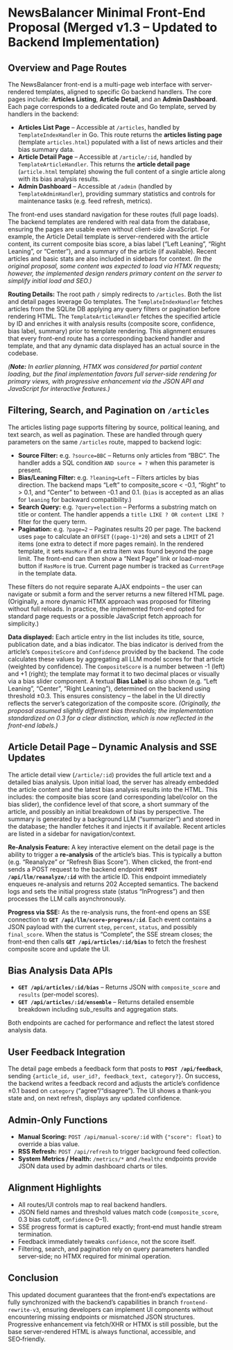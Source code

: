 # NewsBalancer Minimal Front‑End Proposal (Merged v1.3 – Updated to Backend Implementation)

## Overview and Page Routes  
The NewsBalancer front-end is a multi-page web interface with server-rendered templates, aligned to specific Go backend handlers. The core pages include: **Articles Listing**, **Article Detail**, and an **Admin Dashboard**. Each page corresponds to a dedicated route and Go template, served by handlers in the backend:

- **Articles List Page** – Accessible at `/articles`, handled by `TemplateIndexHandler` in Go. This route returns the **articles listing page** (template `articles.html`) populated with a list of news articles and their bias summary data.  
- **Article Detail Page** – Accessible at `/article/:id`, handled by `TemplateArticleHandler`. This returns the **article detail page** (`article.html` template) showing the full content of a single article along with its bias analysis results.  
- **Admin Dashboard** – Accessible at `/admin` (handled by `TemplateAdminHandler`), providing summary statistics and controls for maintenance tasks (e.g. feed refresh, metrics).  

The front-end uses standard navigation for these routes (full page loads). The backend templates are rendered with real data from the database, ensuring the pages are usable even without client-side JavaScript. For example, the Article Detail template is server-rendered with the article content, its current composite bias score, a bias label (“Left Leaning”, “Right Leaning”, or “Center”), and a summary of the article (if available). Recent articles and basic stats are also included in sidebars for context. *(In the original proposal, some content was expected to load via HTMX requests; however, the implemented design renders primary content on the server to simplify initial load and SEO.)*

**Routing Details:** The root path `/` simply redirects to `/articles`. Both the list and detail pages leverage Go templates. The `TemplateIndexHandler` fetches articles from the SQLite DB applying any query filters or pagination before rendering HTML. The `TemplateArticleHandler` fetches the specified article by ID and enriches it with analysis results (composite score, confidence, bias label, summary) prior to template rendering. This alignment ensures that every front-end route has a corresponding backend handler and template, and that any dynamic data displayed has an actual source in the codebase.

*(**Note:** In earlier planning, HTMX was considered for partial content loading, but the final implementation favors full server-side rendering for primary views, with progressive enhancement via the JSON API and JavaScript for interactive features.)*

## Filtering, Search, and Pagination on `/articles`  
The articles listing page supports filtering by source, political leaning, and text search, as well as pagination. These are handled through query parameters on the same `/articles` route, mapped to backend logic:

- **Source Filter:** e.g. `?source=BBC` – Returns only articles from “BBC”. The handler adds a SQL condition `AND source = ?` when this parameter is present.  
- **Bias/Leaning Filter:** e.g. `?leaning=Left` – Filters articles by bias direction. The backend maps “Left” to composite_score < -0.1, “Right” to > 0.1, and “Center” to between -0.1 and 0.1. (`bias` is accepted as an alias for `leaning` for backward compatibility.)  
- **Search Query:** e.g. `?query=election` – Performs a substring match on title or content. The handler appends a `title LIKE ? OR content LIKE ?` filter for the query term.  
- **Pagination:** e.g. `?page=2` – Paginates results 20 per page. The backend uses `page` to calculate an `OFFSET` (`(page-1)*20`) and sets a `LIMIT` of 21 items (one extra to detect if more pages remain). In the rendered template, it sets `HasMore` if an extra item was found beyond the page limit. The front-end can then show a “Next Page” link or load-more button if `HasMore` is true. Current page number is tracked as `CurrentPage` in the template data.

These filters do not require separate AJAX endpoints – the user can navigate or submit a form and the server returns a new filtered HTML page. (Originally, a more dynamic HTMX approach was proposed for filtering without full reloads. In practice, the implemented front-end opted for standard page requests or a possible JavaScript fetch approach for simplicity.)

**Data displayed:** Each article entry in the list includes its title, source, publication date, and a bias indicator. The bias indicator is derived from the article’s `CompositeScore` and `Confidence` provided by the backend. The code calculates these values by aggregating all LLM model scores for that article (weighted by confidence). The `CompositeScore` is a number between -1 (left) and +1 (right); the template may format it to two decimal places or visually via a bias slider component. A textual **Bias Label** is also shown (e.g. “Left Leaning”, “Center”, “Right Leaning”), determined on the backend using threshold ±0.3. This ensures consistency – the label in the UI directly reflects the server’s categorization of the composite score. *(Originally, the proposal assumed slightly different bias thresholds; the implementation standardized on 0.3 for a clear distinction, which is now reflected in the front-end labels.)*

## Article Detail Page – Dynamic Analysis and SSE Updates  
The article detail view (`/article/:id`) provides the full article text and a detailed bias analysis. Upon initial load, the server has already embedded the article content and the latest bias analysis results into the HTML. This includes: the composite bias score (and corresponding label/color on the bias slider), the confidence level of that score, a short summary of the article, and possibly an initial breakdown of bias by perspective. The summary is generated by a background LLM (“summarizer”) and stored in the database; the handler fetches it and injects it if available. Recent articles are listed in a sidebar for navigation/context.

**Re-Analysis Feature:** A key interactive element on the detail page is the ability to trigger a **re-analysis** of the article’s bias. This is typically a button (e.g. “Reanalyze” or “Refresh Bias Score”). When clicked, the front-end sends a POST request to the backend endpoint **`POST /api/llm/reanalyze/:id`** with the article ID. This endpoint immediately enqueues re-analysis and returns 202 Accepted semantics. The backend logs and sets the initial progress state (status “InProgress”) and then processes the LLM calls asynchronously.

**Progress via SSE:** As the re-analysis runs, the front-end opens an SSE connection to **`GET /api/llm/score-progress/:id`**. Each event contains a JSON payload with the current `step`, `percent`, `status`, and possibly `final_score`. When the status is “Complete”, the SSE stream closes; the front-end then calls **`GET /api/articles/:id/bias`** to fetch the freshest composite score and update the UI.

## Bias Analysis Data APIs  
- **`GET /api/articles/:id/bias`** – Returns JSON with `composite_score` and `results` (per-model scores).  
- **`GET /api/articles/:id/ensemble`** – Returns detailed ensemble breakdown including sub_results and aggregation stats.

Both endpoints are cached for performance and reflect the latest stored analysis data.

## User Feedback Integration  
The detail page embeds a feedback form that posts to **`POST /api/feedback`**, sending `{article_id, user_id?, feedback_text, category?}`. On success, the backend writes a feedback record and adjusts the article’s confidence ±0.1 based on `category` (“agree”/“disagree”). The UI shows a thank‑you state and, on next refresh, displays any updated confidence.

## Admin‑Only Functions  
- **Manual Scoring:** `POST /api/manual-score/:id` with `{"score": float}` to override a bias value.  
- **RSS Refresh:** `POST /api/refresh` to trigger background feed collection.  
- **System Metrics / Health:** `/metrics/*` and `/healthz` endpoints provide JSON data used by admin dashboard charts or tiles.

## Alignment Highlights  
- All routes/UI controls map to real backend handlers.  
- JSON field names and threshold values match code (`composite_score`, 0.3 bias cutoff, `confidence` 0–1).  
- SSE progress format is captured exactly; front‑end must handle stream termination.  
- Feedback immediately tweaks `confidence`, not the score itself.  
- Filtering, search, and pagination rely on query parameters handled server‑side; no HTMX required for minimal operation.  

## Conclusion  
This updated document guarantees that the front‑end’s expectations are fully synchronized with the backend’s capabilities in branch `frontend-rewrite-v3`, ensuring developers can implement UI components without encountering missing endpoints or mismatched JSON structures. Progressive enhancement via fetch/XHR or HTMX is still possible, but the base server-rendered HTML is always functional, accessible, and SEO‑friendly.
